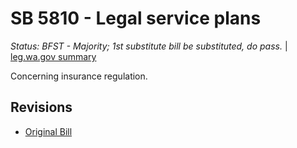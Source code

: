 # SB 5810 - Legal service plans
*Status: BFST - Majority; 1st substitute bill be substituted, do pass.* | [leg.wa.gov summary](https://app.leg.wa.gov/billsummary?BillNumber=5810&Year=2021)

Concerning insurance regulation.

## Revisions
* [Original Bill](1/)